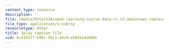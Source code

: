 ```yaml
---
content_type: resource
description: ''
file: /media/https%3A/open-learning-course-data-rc.s3.amazonaws.com/esd-290-special-topics-in-supply-chain-management-spring-2005/bc616577b95c5bc1abc0e501b14de69c_IXddoba3uQ4.vtt
file_type: application/x-subrip
resourcetype: Other
title: 3play caption file
uid: bc616577-b95c-5bc1-abc0-e501b14de69c
---
```

